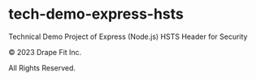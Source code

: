 # tech-demo-express-hsts

Technical Demo Project of Express (Node.js) HSTS Header for Security

&copy; 2023 Drape Fit Inc.

All Rights Reserved.
